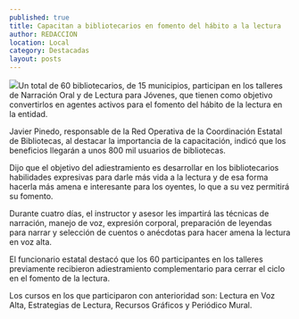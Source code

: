 ```yaml
---
published: true
title: Capacitan a bibliotecarios en fomento del hábito a la lectura
author: REDACCION
location: Local
category: Destacadas
layout: posts
---
```


![](http://i.imgur.com/JPibg0Fm.jpg)Un total de 60 bibliotecarios, de 15 municipios, participan en los talleres de Narración Oral y de Lectura para Jóvenes, que tienen como objetivo convertirlos en agentes activos para el fomento del hábito de la lectura en la entidad.
 
Javier Pinedo, responsable de la Red Operativa de la Coordinación Estatal de Bibliotecas, al destacar la importancia de la capacitación, indicó que los beneficios llegarán a unos 800 mil usuarios de bibliotecas.
 
Dijo que el objetivo del adiestramiento es desarrollar en los bibliotecarios habilidades expresivas para darle más vida a la lectura y de esa forma hacerla más amena e interesante para los oyentes, lo que a su vez permitirá su fomento.
 
Durante cuatro días, el instructor y asesor les impartirá las técnicas de narración, manejo de voz, expresión corporal, preparación de leyendas para narrar y selección de cuentos o anécdotas para hacer amena la lectura en voz alta.
 
El funcionario estatal destacó que los 60 participantes en los talleres previamente recibieron adiestramiento complementario para cerrar el ciclo en el fomento de la lectura.
 
Los cursos en los que participaron con anterioridad son: Lectura en Voz Alta, Estrategias de Lectura, Recursos Gráficos y Periódico Mural.
